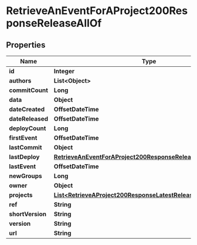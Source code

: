 

# RetrieveAnEventForAProject200ResponseReleaseAllOf


## Properties

| Name | Type | Description | Notes |
|------------ | ------------- | ------------- | -------------|
|**id** | **Integer** |  |  [optional] |
|**authors** | **List&lt;Object&gt;** |  |  |
|**commitCount** | **Long** |  |  |
|**data** | **Object** |  |  |
|**dateCreated** | **OffsetDateTime** |  |  |
|**dateReleased** | **OffsetDateTime** |  |  |
|**deployCount** | **Long** |  |  |
|**firstEvent** | **OffsetDateTime** |  |  |
|**lastCommit** | **Object** |  |  |
|**lastDeploy** | [**RetrieveAnEventForAProject200ResponseReleaseAllOfLastDeploy**](RetrieveAnEventForAProject200ResponseReleaseAllOfLastDeploy.md) |  |  |
|**lastEvent** | **OffsetDateTime** |  |  |
|**newGroups** | **Long** |  |  |
|**owner** | **Object** |  |  |
|**projects** | [**List&lt;RetrieveAProject200ResponseLatestReleaseProjectsInner&gt;**](RetrieveAProject200ResponseLatestReleaseProjectsInner.md) |  |  |
|**ref** | **String** |  |  |
|**shortVersion** | **String** |  |  |
|**version** | **String** |  |  |
|**url** | **String** |  |  |



